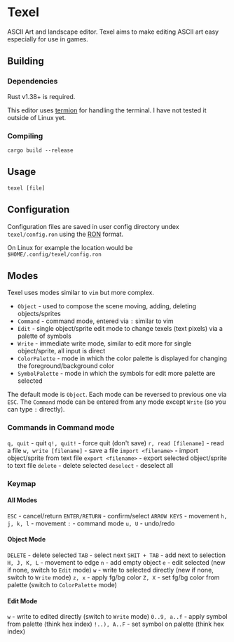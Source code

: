 # Texel

ASCII Art and landscape editor. Texel aims to make editing ASCII art easy especially
for use in games.

## Building

### Dependencies

Rust v1.38+ is required.

This editor uses [termion](https://gitlab.redox-os.org/redox-os/termion) for handling the terminal. I have not tested it outside of Linux yet.

### Compiling

`cargo build --release`

## Usage

`texel [file]`

## Configuration

Configuration files are saved in user config directory undex `texel/config.ron` using the [RON](https://github.com/ron-rs/ron) format.

On Linux for example the location would be `$HOME/.config/texel/config.ron`

## Modes

Texel uses modes similar to `vim` but more complex.

* `Object` - used to compose the scene moving, adding, deleting objects/sprites
* `Command` - command mode, entered via `:` similar to vim
* `Edit` - single object/sprite edit mode to change texels (text pixels) via a palette of symbols
* `Write` - immediate write mode, similar to edit more for single object/sprite, all input is direct
* `ColorPalette` - mode in which the color palette is displayed for changing the foreground/background color
* `SymbolPalette` - mode in which the symbols for edit more palette are selected

The default mode is `Object`. Each mode can be reversed to previous one via `ESC`.
The `Command` mode can be entered from any mode except `Write` (so you can type `:` directly).

### Commands in Command mode
`q, quit`               - quit
`q!, quit!`             - force quit (don't save)
`r, read [filename]`    - read a file
`w, write [filename]`   - save a file
`import <filename>`     - import object/sprite from text file
`export <filename>`     - export selected object/sprite to text file
`delete`                - delete selected
`deselect`              - deselect all

### Keymap

#### All Modes
`ESC`          - cancel/return
`ENTER/RETURN` - confirm/select
`ARROW KEYS`   - movement
`h, j, k, l`   - movement
`:`            - command mode
`u, U`         - undo/redo

#### Object Mode
`DELETE`       - delete selected
`TAB`          - select next
`SHIT + TAB`   - add next to selection
`H, J, K, L`   - movement to edge
`n`            - add empty object
`e`            - edit selected (new if none, switch to `Edit` mode)
`w`            - write to selected directly (new if none, switch to `Write` mode)
`z, x`         - apply fg/bg color
`Z, X`         - set fg/bg color from palette (switch to `ColorPalette` mode)

#### Edit Mode

`w`            - write to edited directly (switch to `Write` mode)
`0..9, a..f`   - apply symbol from palette (think hex index)
`!..), A..F`   - set symbol on palette (think hex index)
